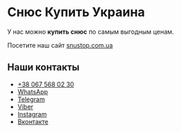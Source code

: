 <h1>Снюс Купить Украина</h1>
<p>У нас можно <strong>купить снюс</strong> по самым выгодным ценам.</p>
<p>Посетите наш сайт <a href="https://snustop.com.ua/">snustop.com.ua</a></p>
<h2>Наши контакты</h2>
<ul> 
	<li><a href="tel:+380675680230" title="Позвонить">+38 067 568 02 30</a></li>
	<li><a href="//api.whatsapp.com/send?phone=380675680230" target="_blank" title="Написать в WhatsApp">WhatsApp</a></li>
	<li><a href="//t.me/snustop" target="_blank" title="Telegram">Telegram</a></li> 
	<li><a href="viber://chat?number=+380675680230" target="_blank" title="Написать в viber">Viber</a></li>
	<li><a href="//www.instagram.com/snus.top.ua/" target="_blank" title="instagram">Instagram</a></li>
	<li><a href="//vk.com/snus_ukraine_kiev" target="_blank" title="вконтакте">Вконтакте</a></li> 
</ul>

